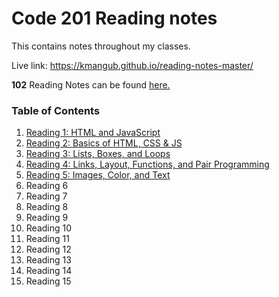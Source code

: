 # Code 201 Reading notes

This contains notes throughout my classes. 

Live link: https://kmangub.github.io/reading-notes-master/

**102** Reading Notes can be found [here.](https://kmangub.github.io/reading-notes/)

### Table of Contents


1. [Reading 1: HTML and JavaScript](class-01.md)
2. [Reading 2: Basics of HTML, CSS & JS](class-02.md)
3. [Reading 3: Lists, Boxes, and Loops](class-03.md)
4. [Reading 4: Links, Layout, Functions, and Pair Programming](class-04.md)
5. [Reading 5: Images, Color, and Text](class-05.md)
6. Reading 6
7. Reading 7
8. Reading 8
9. Reading 9
10. Reading 10
11. Reading 11
12. Reading 12
13. Reading 13
14. Reading 14
15. Reading 15
